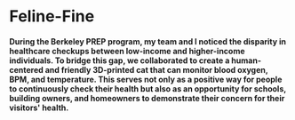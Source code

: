 # Feline-Fine

#### During the Berkeley PREP program, my team and I noticed the disparity in healthcare checkups between low-income and higher-income individuals. To bridge this gap, we collaborated to create a human-centered and friendly 3D-printed cat that can monitor blood oxygen, BPM, and temperature. This serves not only as a positive way for people to continuously check their health but also as an opportunity for schools, building owners, and homeowners to demonstrate their concern for their visitors' health.
